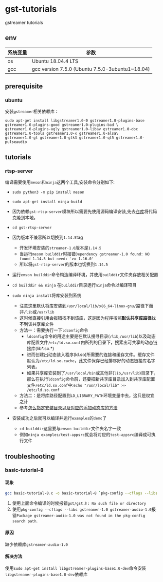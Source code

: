 # gst-tutorials

gstreamer tutorials

## env

|系统变量|参数|
|-|-|
|os|Ubuntu 18.04.4 LTS|
|gcc|gcc version 7.5.0 (Ubuntu 7.5.0-3ubuntu1~18.04)|

## prerequisite

### ubuntu

安装`gstreamer`相关依赖库：

```shell
sudo apt-get install libgstreamer1.0-0 gstreamer1.0-plugins-base gstreamer1.0-plugins-good gstreamer1.0-plugins-bad \
gstreamer1.0-plugins-ugly gstreamer1.0-libav gstreamer1.0-doc gstreamer1.0-tools gstreamer1.0-x gstreamer1.0-alsa\
gstreamer1.0-gl gstreamer1.0-gtk3 gstreamer1.0-qt5 gstreamer1.0-pulseaudio
```

## tutorials

### rtsp-server

编译需要使用`meson`和`ninja`这两个工具,安装命令分别如下:

- `sudo python3 -m pip install meson`
- `sudo apt-get install ninja-build`

- 因为依赖`gst-rtsp-server`模块所以需要先使用源码编译安装,先去[仓库](https://gitlab.freedesktop.org/gstreamer/gst-rtsp-server.git)将代码克隆到本地。
- `cd gst-rtsp-server`
- 因为版本不兼容所以切换到`1.14.5`tag
  - 开发环境安装的`streamer-1.0`版本是`1.14.5`
  - 当运行`meson builddir`时报错`Dependency gstreamer-1.0 found: NO found 1.14.5 but need: '>= 1.16.0'`
  - 所以将`gst-rtsp-server`的版本也切换到`1.14.5`
- 运行`emson builddir`命令构造编译环境，并使用`builddir`文件夹存放相关配置
- `cd builddir && ninja` 在`builddir`目录运行`ninja`命令以编译项目
- `sudo ninja install`将库安装到系统
  - 注意这里默认将库安装到`/usr/local/lib/x86_64-linux-gnu/`路径下而非`/lib`或`/usr/lib`
  - 这时候直接引用会报错找不到该库，这是因为程序按照**默认共享库路径**找不到该共享库文件
  - 方法一：需要执行一下`ldconfig`命令
    - `ldconfig`命令的用途主要是在默认搜寻目录(`/lib`,`/usr/lib`)以及动态库配置文件`/etc/ld.so.conf`内所列的目录下，搜索出可共享的动态链接库(lib*.so.*)
    - 进而创建出动态装入程序(ld.so)所需要的连接和缓存文件。缓存文件默认为`/etc/ld.so.cache`，此文件保存已经排序好的动态链接库名字列表。
    - 如果共享库安装到了`/usr/local/bin`或其他非(`lib`,`/usr/lib`)目录下，那么在执行`ldconfig`命令前，还要把新共享库目录加入到共享库配置文件`/etc/ld.so.conf`中:`echo "/usr/local/lib" >> /etc/ld.so.conf`
  - 方法二：是将库路径配置到`LD_LIBRARY_PATH`环境变量中去，这只是权宜之计
  - 参考[怎么指定安装目录以及对应的添加动态库的方法](https://www.cnblogs.com/zealousness/p/10643004.html)
- 安装成功之后就可以编译并运行`examples`的`demo`了
  - `cd builddir`这里要与`emson builddir`文件夹名字一致
  - 例如`ninja examples/test-appsrc`就会将对应的`test-appsrc`编译成可执行文件

## troubleshooting

### basic-tutorial-8

#### 现象

```bash
gcc basic-tutorial-8.c -o basic-tutorial-8 `pkg-config --cflags --libs gstreamer-1.0 gstreamer-audio-1.0`
```

1. 使用上面命令编译的时候报错`gst/gst.h: No such file or directory`
2. 使用`pkg-config --cflags --libs gstreamer-1.0 gstreamer-audio-1.0`报错`Package gstreamer-audio-1.0 was not found in the pkg-config search path`.

#### 原因

缺少依赖库`gstreamer-audio-1.0`

#### 解决方法

使用`sudo apt-get install libgstreamer-plugins-base1.0-dev`命令安装`libgstreamer-plugins-base1.0-dev`依赖库
